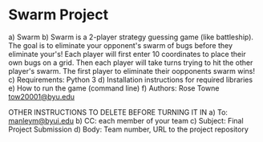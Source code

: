 # Swarm Project

a) Swarm
b) Swarm is a 2-player strategy guessing game (like battleship). The goal is to eliminate your opponent's swarm of bugs before they eliminate your's! Each player will first enter 10 coordinates to place their own bugs on a grid. Then each player will take turns trying to hit the other player's swarm. The first player to eliminate their oopponents swarm wins!
c) Requirements: Python 3
d) Installation instructions for required libraries
e) How to run the game (command line)
f) Authors: Rose Towne tow20001@byu.edu

OTHER INSTRUCTIONS TO DELETE BEFORE TURNING IT IN
a) To: manleym@byui.edu
b) CC: each member of your team
c) Subject: Final Project Submission
d) Body: Team number, URL to the project repository
